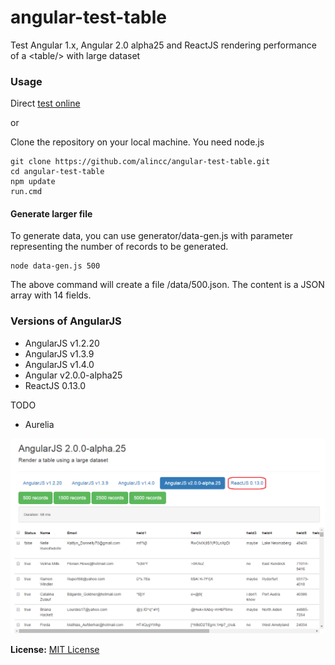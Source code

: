# angular-test-table
Test Angular 1.x, Angular 2.0 alpha25 and ReactJS rendering performance of a &lt;table/> with large dataset

### Usage

Direct [test online](https://rawgit.com/alincc/angular-test-table/master/angular1/index.html)

or

Clone the repository on your local machine. You need node.js
```
git clone https://github.com/alincc/angular-test-table.git
cd angular-test-table
npm update
run.cmd
```

#### Generate larger file

To generate data, you can use generator/data-gen.js with parameter representing the number of records to be generated.
```
node data-gen.js 500
```
The above command will create a file /data/500.json.
The content is a JSON array with 14 fields.

### Versions of AngularJS
- AngularJS v1.2.20
- AngularJS v1.3.9
- AngularJS v1.4.0
- Angular v2.0.0-alpha25
- ReactJS 0.13.0

TODO
- Aurelia


![](https://github.com/alincc/angular-test-table/blob/master/img/sample.png)

**License:** [MIT License](https://raw.github.com/finom/matreshka/master/LICENSE)